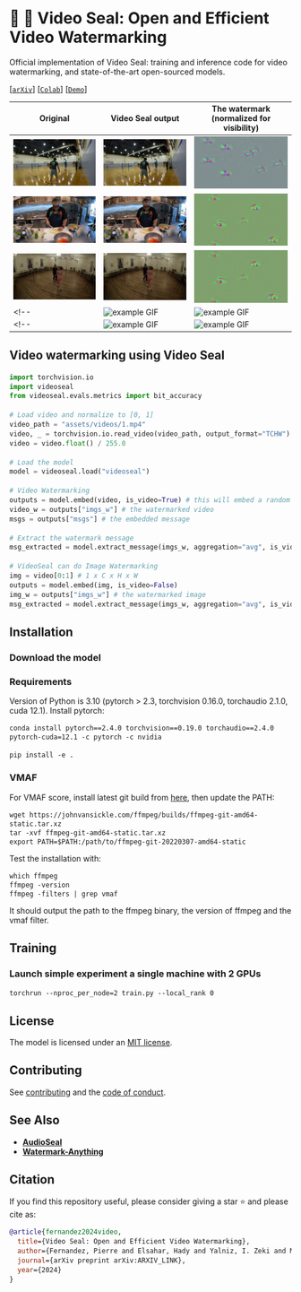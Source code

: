 # :movie_camera: :seal: Video Seal: Open and Efficient Video Watermarking


Official implementation of Video Seal: training and inference code for video watermarking, and state-of-the-art open-sourced models.

<!-- Our approach leverages temporal watermark propagation, a novel technique that converts any image watermarking model into an efficient video watermarking model, eliminating the need to watermark every frame in a video. We also propose a multistage training regimen that includes image pre-training, hybrid post-training, and extractor fine-tuning, supplemented with a range of differentiable augmentations. This repository includes pre-trained models, training code, inference code, baselines of state-of-the-art image watermarking models adapted for video watermarking (including MBRS, TrustMark, and WAM), and evaluation tools, all released under the MIT license, allowing for free use, modification, and distribution of the code and models. -->

[[`arXiv`](https://arxiv.org/abs/ARXIV_LINK)]
[[`Colab`](https://colab.research.google.com/github/facebookresearch/videoseal/blob/main/notebooks/colab.ipynb)]
[[`Demo`](https://aidemos.meta.com/videoseal)]

| Original | Video Seal output | The watermark (normalized for visibility)|
|---|---|---|
| <img src="./.github/_README_/1.gif" alt="example GIF" style="max-width: 100%; height: auto;"> | <img src="./.github/_README_/1_diff.gif" alt="example GIF" style="max-width: 100%; height: auto;"> | <img src="./.github/_README_/1_wm.gif" alt="example GIF" style="max-width: 100%; height: auto;"> |
| <img src="./.github/_README_/2.gif" alt="example GIF" style="max-width: 100%; height: auto;"> | <img src="./.github/_README_/2_diff.gif" alt="example GIF" style="max-width: 100%; height: auto;"> | <img src="./.github/_README_/2_wm.gif" alt="example GIF" style="max-width: 100%; height: auto;"> |
| <img src="./.github/_README_/3.gif" alt="example GIF" style="max-width: 100%; height: auto;"> | <img src="./.github/_README_/3_diff.gif" alt="example GIF" style="max-width: 100%; height: auto;"> | <img src="./.github/_README_/2_wm.gif" alt="example GIF" style="max-width: 100%; height: auto;"> |
<!-- | <img src="./.github/_README_/4.gif" alt="example GIF" style="max-width: 100%; height: auto;"> | <img src="./.github/_README_/4_diff.gif" alt="example GIF" style="max-width: 100%; height: auto;"> | <img src="./.github/_README_/4_wm.gif" alt="example GIF" style="max-width: 100%; height: auto;"> | -->
<!-- | <img src="./.github/_README_/5.gif" alt="example GIF" style="max-width: 100%; height: auto;"> | <img src="./.github/_README_/5_diff.gif" alt="example GIF" style="max-width: 100%; height: auto;"> | <img src="./.github/_README_/5_wm.gif" alt="example GIF" style="max-width: 100%; height: auto;"> | -->


## Video watermarking using Video Seal  

```python
import torchvision.io
import videoseal
from videoseal.evals.metrics import bit_accuracy

# Load video and normalize to [0, 1]
video_path = "assets/videos/1.mp4"
video, _ = torchvision.io.read_video(video_path, output_format="TCHW")
video = video.float() / 255.0

# Load the model
model = videoseal.load("videoseal")

# Video Watermarking
outputs = model.embed(video, is_video=True) # this will embed a random msg
video_w = outputs["imgs_w"] # the watermarked video
msgs = outputs["msgs"] # the embedded message

# Extract the watermark message
msg_extracted = model.extract_message(imgs_w, aggregation="avg", is_video=True)

# VideoSeal can do Image Watermarking
img = video[0:1] # 1 x C x H x W
outputs = model.embed(img, is_video=False)
img_w = outputs["imgs_w"] # the watermarked image
msg_extracted = model.extract_message(imgs_w, aggregation="avg", is_video=False)
```



## Installation

### Download the model

### Requirements

Version of Python is 3.10 (pytorch > 2.3, torchvision 0.16.0, torchaudio 2.1.0, cuda 12.1).
Install pytorch:

```
conda install pytorch==2.4.0 torchvision==0.19.0 torchaudio==2.4.0 pytorch-cuda=12.1 -c pytorch -c nvidia

pip install -e . 
```

### VMAF

For VMAF score, install latest git build from [here](https://johnvansickle.com/ffmpeg/builds), then update the PATH:

```
wget https://johnvansickle.com/ffmpeg/builds/ffmpeg-git-amd64-static.tar.xz
tar -xvf ffmpeg-git-amd64-static.tar.xz 
export PATH=$PATH:/path/to/ffmpeg-git-20220307-amd64-static
```

Test the installation with:
```
which ffmpeg
ffmpeg -version
ffmpeg -filters | grep vmaf
```
It should output the path to the ffmpeg binary, the version of ffmpeg and the vmaf filter.




## Training


### Launch simple experiment a single machine with 2 GPUs 

```
torchrun --nproc_per_node=2 train.py --local_rank 0  
```





## License

The model is licensed under an [MIT license](LICENSE).

## Contributing

See [contributing](.github/CONTRIBUTING.md) and the [code of conduct](.github/CODE_OF_CONDUCT.md).

## See Also

- [**AudioSeal**](https://github.com/facebookresearch/audioseal)
- [**Watermark-Anything**](https://github.com/facebookresearch/watermark-anything/)

## Citation

If you find this repository useful, please consider giving a star :star: and please cite as:

```bibtex
@article{fernandez2024video,
  title={Video Seal: Open and Efficient Video Watermarking},
  author={Fernandez, Pierre and Elsahar, Hady and Yalniz, I. Zeki and Mourachko, Alexandre},
  journal={arXiv preprint arXiv:ARXIV_LINK},
  year={2024}
}